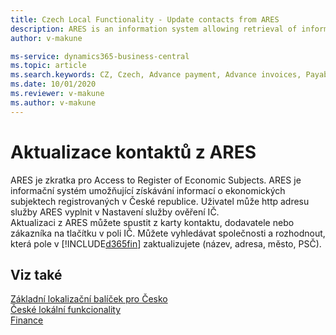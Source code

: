 ```yaml
---
title: Czech Local Functionality - Update contacts from ARES 
description: ARES is an information system allowing retrieval of information on economic entities registered in the Czech Republic.
author: v-makune

ms-service: dynamics365-business-central
ms.topic: article
ms.search.keywords: CZ, Czech, Advance payment, Advance invoices, Payables, Finance,  Cash, EET, Cash Desk
ms.date: 10/01/2020
ms.reviewer: v-makune
ms.author: v-makune
---
```



# Aktualizace kontaktů z ARES

ARES je zkratka pro Access to Register of Economic Subjects. ARES je informační systém umožňující získávání informací o ekonomických subjektech registrovaných v České republice.
Uživatel může http adresu služby ARES vyplnit v Nastavení služby ověření IČ.  
Aktualizaci z ARES můžete spustit z karty kontaktu, dodavatele nebo zákazníka na tlačítku v poli IČ. Můžete vyhledávat společnosti a rozhodnout, která pole v [!INCLUDE[d365fin](../../includes/d365fin_long_md.md)] zaktualizujete (název, adresa, město, PSČ).

## Viz také

[Základní lokalizační balíček pro Česko](ui-extensions-core-localization-pack-cz.md)  
[České lokální funkcionality](czech-local-functionality.md)  
[Finance](../../finance.md)  
